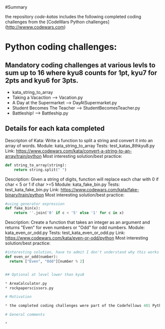 #Summary

the repository *code-katas* includes the following completed coding challenges from the [CodeWars Python challenges] (http://wwww.codewars.com)

# Python coding challenges:

## Mandatory coding challenges at various levls to sum up to 16 where kyu8 counts for 1pt, kyu7 for 2pts and kyu6 for 3pts.

* kata_string_to_array
* Taking a Vacaction --> Vacation.py
* A Day at the Supermarket --> DayAtSupermarket.py
* Student Becomes The Teacher --> StudentBecomesTeacher.py
* Battleship! --> Battleship.py

## Details for each kata completed
Descripton of Kata: Write a function to split a string and convert it into an array of words.
Module: kata_string_to_array
Tests: test_katas_8thkyu8.py
Link: https://www.codewars.com/kata/convert-a-string-to-an-array/train/python
Most interesting solution/best practice:
```python
def string_to_array(string):
    return string.split(" ")
```

Description: Given a string of digits, function will replace each char with 0 if char < 5 or 1 if char >=5
Module: kata_fake_bin.py
Tests: test_kata_fake_bin.py
Link: https://www.codewars.com/kata/fake-binary/train/python
Most interesting solution/best practice:
```python
#using generator expression
def fake_bin(x):
    return ''.join('0' if c < '5' else '1' for c in x)
```

Description: Create a function that takes an integer as an argument and returns "Even" for even numbers or "Odd" for odd numbers.
Module: kata_even_or_odd.py
Tests: test_kata_even_or_odd.py
Link: https://www.codewars.com/kata/even-or-odd/python
Most interesting solution/best practice:
```python
#interesting solution, have to admit I don't understand why this works
def even_or_odd(number):
  return ["Even", "Odd"][number % 2]


## Optional at level lower than kyu8

* AreaCalculator.py
* rockpaperscissors.py

# Motivation

* the completed coding challenges were part of the Codefellows 401 Python Course snow-day assignment

# General comments

*
